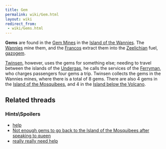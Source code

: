 ```yaml
---
title: Gem
permalink: wiki/Gem.html
layout: wiki
redirect_from:
 - wiki/Gems.html
---
```


**Gems** are found in the [Gem Mines](Gem_Mine "wikilink") in the
[Island of the Wannies](Island_of_the_Wannies "wikilink"). The
[Wannies](Wannie "wikilink") mine them, and the
[Francos](Franco "wikilink") extract them into the
[Zeelichian](Zeelich "wikilink") fuel, [gazogem](gazogem "wikilink").

[Twinsen](Twinsen "wikilink"), however, uses the gems for something
else; needing to travel between the islands of the
[Undergas](Undergas "wikilink"), he calls the services of the
[Ferryman](Ferryman "wikilink"), who charges passengers four gems a
trip. Twinsen collects the gems in the Wannies mines, where there is a
total of 8 gems. There are also 4 gems in the [Island of the
Mosquibees](Island_of_the_Mosquibees "wikilink"), and 4 in the [Island
below the Volcano](Island_below_the_Volcano "wikilink").

## Related threads

### Hints\Spoilers

- [help](https://forum.magicball.net/showthread.php?t=11469)
- [Not enough gems to go back to the Island of the Mosquibees after
  speaking to queen](https://forum.magicball.net/showthread.php?t=7446)
- [really really need
  help](https://forum.magicball.net/showthread.php?t=768)
